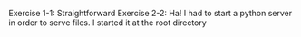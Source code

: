 Exercise 1-1: Straightforward
Exercise 2-2: Ha! I had to start a python server in order to serve files. I started it at the root directory